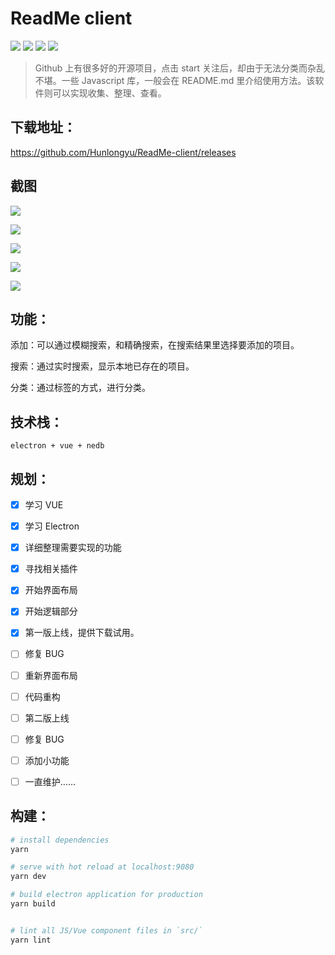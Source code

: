 # ReadMe client

<img src="https://img.shields.io/github/issues/Hunlongyu/ReadMe-client.svg"> <img src="https://img.shields.io/github/forks/Hunlongyu/ReadMe-client.svg"> <img src="https://img.shields.io/github/stars/Hunlongyu/ReadMe-client.svg"> <img src="https://img.shields.io/github/license/Hunlongyu/ReadMe-client.svg">

> Github 上有很多好的开源项目，点击 start 关注后，却由于无法分类而杂乱不堪。一些 Javascript 库，一般会在 README.md 里介绍使用方法。该软件则可以实现收集、整理、查看。


## 下载地址：

https://github.com/Hunlongyu/ReadMe-client/releases

## 截图
![](https://raw.githubusercontent.com/Hunlongyu/ReadMe-client/master/screenshot/02.png)

![](https://raw.githubusercontent.com/Hunlongyu/ReadMe-client/master/screenshot/03.png)

![](https://raw.githubusercontent.com/Hunlongyu/ReadMe-client/master/screenshot/04.png)

![](https://raw.githubusercontent.com/Hunlongyu/ReadMe-client/master/screenshot/05.png)

![](https://raw.githubusercontent.com/Hunlongyu/ReadMe-client/master/screenshot/06.png)

## 功能：

添加：可以通过模糊搜索，和精确搜索，在搜索结果里选择要添加的项目。

搜索：通过实时搜索，显示本地已存在的项目。

分类：通过标签的方式，进行分类。

## 技术栈：

```
electron + vue + nedb
```

## 规划：

- [x] 学习 VUE
- [x] 学习 Electron
- [x] 详细整理需要实现的功能
- [x] 寻找相关插件
- [x] 开始界面布局
- [x] 开始逻辑部分
- [x] 第一版上线，提供下载试用。
- [ ] 修复 BUG
- [ ] 重新界面布局
- [ ] 代码重构
- [ ] 第二版上线
- [ ] 修复 BUG
- [ ] 添加小功能
- [ ] 一直维护……


## 构建：

``` bash
# install dependencies
yarn

# serve with hot reload at localhost:9080
yarn dev

# build electron application for production
yarn build


# lint all JS/Vue component files in `src/`
yarn lint

```